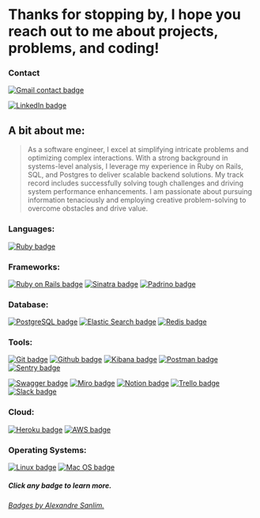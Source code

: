 # Thanks for stopping by, I hope you reach out to me about projects, problems, and coding!
### Contact
[![Gmail contact badge](https://img.shields.io/badge/Gmail-D14836?style=for-the-badge&logo=gmail&logoColor=white)](mailto:nickbarrettmiller@gmail.com)

[![LinkedIn badge](https://img.shields.io/badge/LinkedIn-0077B5?style=for-the-badge)](https://www.linkedin.com/in/ndbmiller/)

## A bit about me:
> As a software engineer, I excel at simplifying intricate problems and optimizing complex interactions. With a strong background in systems-level analysis, I leverage my experience in Ruby on Rails, SQL, and Postgres to deliver scalable backend solutions. My track record includes successfully solving tough challenges and driving system performance enhancements. I am passionate about pursuing information tenaciously and employing creative problem-solving to overcome obstacles and drive value.

### Languages:
[![Ruby badge](https://img.shields.io/badge/Ruby-CC342D?style=for-the-badge&logo=ruby&logoColor=white)](https://www.ruby-lang.org/en/)

### Frameworks:
[![Ruby on Rails badge](https://img.shields.io/badge/Ruby_on_Rails-CC0000?style=for-the-badge&logo=ruby-on-rails&logoColor=white)](https://rubyonrails.org/)
[![Sinatra badge](https://img.shields.io/badge/Sinatra%20-%20%235c5756?style=for-the-badge&logo=rubysinatra&logoColor=%23e5e0d9&labelColor=%235c5756&color=%23e0e0e0)](https://sinatrarb.com/)
[![Padrino badge](https://img.shields.io/badge/Padrino%20-%20%23ffffff?style=for-the-badge&logo=stylelint&logoColor=%23000000&labelColor=%23ffffff&color=%23cc0000)](https://padrinorb.com/)

### Database:
[![PostgreSQL badge](https://img.shields.io/badge/PostgreSQL-316192?style=for-the-badge&logo=postgresql&logoColor=white)](https://www.postgresql.org/)
[![Elastic Search badge](https://img.shields.io/badge/Elastic_Search-005571?style=for-the-badge&logo=elasticsearch&logoColor=white)](https://www.elastic.co/)
[![Redis badge](https://img.shields.io/badge/redis-%23DD0031.svg?&style=for-the-badge&logo=redis&logoColor=white)](https://redis.io/)

### Tools:
[![Git badge](https://img.shields.io/badge/GIT-E44C30?style=for-the-badge&logo=git&logoColor=white)](https://git-scm.com/)
[![Github badge](https://img.shields.io/badge/GitHub-100000?style=for-the-badge&logo=github&logoColor=white)](https://www.w3schools.com/whatis/whatis_github.asp)
[![Kibana badge](https://img.shields.io/badge/Kibana-005571?style=for-the-badge&logo=Kibana&logoColor=white)](https://www.elastic.co/kibana/)
[![Postman badge](https://img.shields.io/badge/Postman-FF6C37?style=for-the-badge&logo=Postman&logoColor=white)](https://www.postman.com/)
[![Sentry badge](https://img.shields.io/badge/Sentry%20-%20%23362D59?style=for-the-badge&logo=sentry&logoColor=%23f1814f)](https://sentry.io/welcome/)

[![Swagger badge](https://img.shields.io/badge/Swagger-85EA2D?style=for-the-badge&logo=Swagger&logoColor=white)](https://swagger.io/)
[![Miro badge](https://img.shields.io/badge/Miro-F7C922?style=for-the-badge&logo=Miro&logoColor=050036)](https://miro.com/)
[![Notion badge](https://img.shields.io/badge/Notion-000000?style=for-the-badge&logo=notion&logoColor=white)](https://www.notion.so/)
[![Trello badge](https://img.shields.io/badge/Trello-0052CC?style=for-the-badge&logo=trello&logoColor=white)](https://trello.com/)
[![Slack badge](https://img.shields.io/badge/Slack-4A154B?style=for-the-badge&logo=slack&logoColor=white)](https://slack.com/help/articles/115004071768-What-is-Slack)

### Cloud:
[![Heroku badge](https://img.shields.io/badge/Heroku-430098?style=for-the-badge&logo=heroku&logoColor=white)](https://www.heroku.com/about)
[![AWS badge](https://img.shields.io/badge/AWS-FF9900?style=for-the-badge&logo=amazonwebservices&logoColor=white)](https://aws.amazon.com/what-is-aws/)

### Operating Systems:
[![Linux badge](https://img.shields.io/badge/Linux-FCC624?style=for-the-badge&logo=linux&logoColor=black)](https://en.wikipedia.org/wiki/Linux)
[![Mac OS badge](https://img.shields.io/badge/mac%20os-000000?style=for-the-badge&logo=apple&logoColor=white)](https://en.wikipedia.org/wiki/MacOS)

##### Click any badge to learn more.
###### [Badges by Alexandre Sanlim.](https://github.com/alexandresanlim/Badges4-README.md-Profile)
